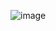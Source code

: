 ![image](https://github.com/Hadeel-Abdeljalil/Developing-a-website-for-CyclingPalestine/assets/125190059/fa8e0eca-1845-4846-ace4-f7f42518bb47)
